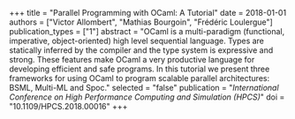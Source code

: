 +++
title = "Parallel Programming with OCaml: A Tutorial"
date = 2018-01-01
authors = ["Victor Allombert", "Mathias Bourgoin", "Frédéric Loulergue"]
publication_types = ["1"]
abstract = "OCaml is a multi-paradigm (functional, imperative,   object-oriented) high level sequential   language. Types are statically inferred by the   compiler and the type system is expressive and   strong.  These features make OCaml a very productive   language for developing efficient and safe programs.   In this tutorial we present three frameworks for   using OCaml to program scalable parallel   architectures: BSML, Multi-ML and Spoc."
selected = "false"
publication = "*International Conference on High Performance   Computing and Simulation (HPCS)*"
doi = "10.1109/HPCS.2018.00016"
+++

